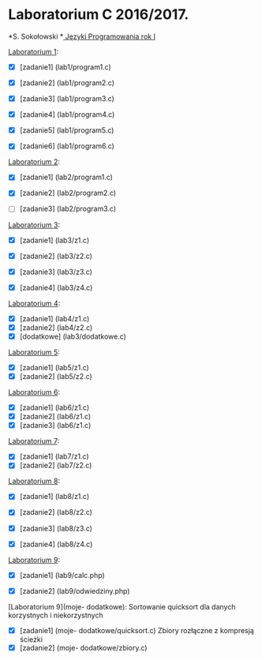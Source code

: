 # Laboratorium C 2016/2017.

*S. Sokołowski
*[ Języki Programowania rok I ](http://sigma.ug.edu.pl/~stefan/Dydaktyka/JezProg/)

[Laboratorium 1](lab1):
* [x] [zadanie1] (lab1/program1.c)
* [x] [zadanie2] (lab1/program2.c)
* [x] [zadanie3] (lab1/program3.c)
* [x] [zadanie4] (lab1/program4.c)
* [x] [zadanie5] (lab1/program5.c)
* [x] [zadanie6] (lab1/program6.c)


[Laboratorium 2](lab2):
* [x] [zadanie1] (lab2/program1.c)
* [x] [zadanie2] (lab2/program2.c)
* [ ] [zadanie3] (lab2/program3.c)


[Laboratorium 3](lab3):
* [x] [zadanie1] (lab3/z1.c)
* [x] [zadanie2] (lab3/z2.c)
* [x] [zadanie3] (lab3/z3.c)
* [x] [zadanie4] (lab3/z4.c)


[Laboratorium 4](lab4):
* [x] [zadanie1] (lab4/z1.c)
* [x] [zadanie2] (lab4/z2.c)
* [x] [dodatkowe] (lab3/dodatkowe.c)

[Laboratorium 5](lab5):
* [x] [zadanie1] (lab5/z1.c)
* [x] [zadanie2] (lab5/z2.c)

[Laboratorium 6](lab6):
* [x] [zadanie1] (lab6/z1.c)
* [x] [zadanie2] (lab6/z1.c)
* [x] [zadanie3] (lab6/z1.c)

[Laboratorium 7](lab7):
* [x] [zadanie1] (lab7/z1.c)
* [x] [zadanie2] (lab7/z2.c)

[Laboratorium 8](lab8):
* [x] [zadanie1] (lab8/z1.c)
* [x] [zadanie2] (lab8/z2.c)
* [x] [zadanie3] (lab8/z3.c)
* [x] [zadanie4] (lab8/z4.c)


[Laboratorium 9](lab9):
* [x] [zadanie1] (lab9/calc.php)
* [x] [zadanie2] (lab9/odwiedziny.php)
 

[Laboratorium 9](moje- dodatkowe):
Sortowanie quicksort dla danych korzystnych i niekorzystnych
* [x] [zadanie1] (moje- dodatkowe/quicksort.c)
Zbiory rozłączne z kompresją ścieżki
* [x] [zadanie2] (moje- dodatkowe/zbiory.c)
